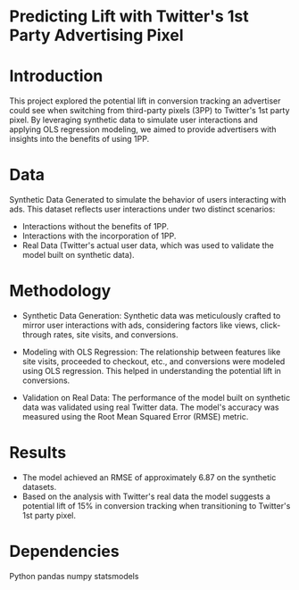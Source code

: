 # Predicting Lift with Twitter's 1st Party Advertising Pixel

# Introduction
This project explored the potential lift in conversion tracking an advertiser could see when switching from third-party pixels (3PP) to Twitter's 1st party pixel. By leveraging synthetic data to simulate user interactions and applying OLS regression modeling, we aimed to provide advertisers with insights into the benefits of using 1PP.

# Data
Synthetic Data
Generated to simulate the behavior of users interacting with ads. This dataset reflects user interactions under two distinct scenarios:

- Interactions without the benefits of 1PP.
- Interactions with the incorporation of 1PP.
- Real Data (Twitter's actual user data, which was used to validate the model built on synthetic data). 

# Methodology
- Synthetic Data Generation: Synthetic data was meticulously crafted to mirror user interactions with ads, considering factors like views, click-through rates, site visits, and conversions.

 - Modeling with OLS Regression: The relationship between features like site visits, proceeded to checkout, etc., and conversions were modeled using OLS regression. This helped in understanding the potential lift in conversions.

 - Validation on Real Data: The performance of the model built on synthetic data was validated using real Twitter data. The model's accuracy was measured using the Root Mean Squared Error (RMSE) metric.

# Results
- The model achieved an RMSE of approximately 6.87 on the synthetic datasets.
- Based on the analysis with Twitter's real data the model suggests a potential lift of 15% in conversion tracking when transitioning to Twitter's 1st party pixel.

# Dependencies
Python
pandas
numpy
statsmodels

